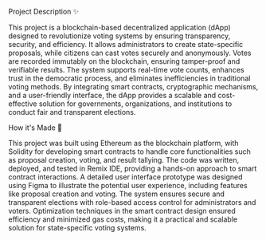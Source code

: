 Project Description ✨

This project is a blockchain-based decentralized application (dApp) designed to revolutionize voting systems by ensuring transparency, security, and efficiency. 
It allows administrators to create state-specific proposals, while citizens can cast votes securely and anonymously. 
Votes are recorded immutably on the blockchain, ensuring tamper-proof and verifiable results. 
The system supports real-time vote counts, enhances trust in the democratic process, and eliminates inefficiencies in traditional voting methods. 
By integrating smart contracts, cryptographic mechanisms, and a user-friendly interface, 
the dApp provides a scalable and cost-effective solution for governments, organizations, and institutions to conduct fair and transparent elections.

How it's Made 🦾

This project was built using Ethereum as the blockchain platform, with Solidity for developing smart contracts to handle core functionalities such as proposal creation, voting, and result tallying. 
The code was written, deployed, and tested in Remix IDE, providing a hands-on approach to smart contract interactions. 
A detailed user interface prototype was designed using Figma to illustrate the potential user experience, including features like proposal creation and voting. 
The system ensures secure and transparent elections with role-based access control for administrators and voters. 
Optimization techniques in the smart contract design ensured efficiency and minimized gas costs, making it a practical and scalable solution for state-specific voting systems.
